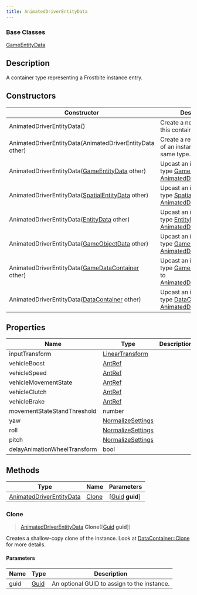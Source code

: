 ```yaml
---
title: AnimatedDriverEntityData
---
```

### Base Classes

[GameEntityData](GameEntityData)

## Description

A container type representing a Frostbite instance entry.

## Constructors

| Constructor                                                                         | Description                                                                                                                             |
| ----------------------------------------------------------------------------------- | --------------------------------------------------------------------------------------------------------------------------------------- |
| AnimatedDriverEntityData()                                                          | Create a new instance of this container type.                                                                                           |
| AnimatedDriverEntityData(AnimatedDriverEntityData other)                            | Create a reference copy of an instance of the same type.                                                                                |
| AnimatedDriverEntityData([GameEntityData](GameEntityData) other)                    | Upcast an instance of type [GameEntityData](GameEntityData) to [AnimatedDriverEntityData](AnimatedDriverEntityData).                    |
| AnimatedDriverEntityData([SpatialEntityData](SpatialEntityData) other)              | Upcast an instance of type [SpatialEntityData](SpatialEntityData) to [AnimatedDriverEntityData](AnimatedDriverEntityData).              |
| AnimatedDriverEntityData([EntityData](EntityData) other)                            | Upcast an instance of type [EntityData](EntityData) to [AnimatedDriverEntityData](AnimatedDriverEntityData).                            |
| AnimatedDriverEntityData([GameObjectData](GameObjectData) other)                    | Upcast an instance of type [GameObjectData](GameObjectData) to [AnimatedDriverEntityData](AnimatedDriverEntityData).                    |
| AnimatedDriverEntityData([GameDataContainer](GameDataContainer) other)              | Upcast an instance of type [GameDataContainer](GameDataContainer) to [AnimatedDriverEntityData](AnimatedDriverEntityData).              |
| AnimatedDriverEntityData([DataContainer](/vext/ref/shared/class/datacontainer) other) | Upcast an instance of type [DataContainer](/vext/ref/shared/class/datacontainer) to [AnimatedDriverEntityData](AnimatedDriverEntityData). |

## Properties

| Name                         | Type                                                    | Description |
| ---------------------------- | ------------------------------------------------------- | ----------- |
| inputTransform               | [LinearTransform](/vext/ref/shared/class/LinearTransform) |             |
| vehicleBoost                 | [AntRef](AntRef)                                        |             |
| vehicleSpeed                 | [AntRef](AntRef)                                        |             |
| vehicleMovementState         | [AntRef](AntRef)                                        |             |
| vehicleClutch                | [AntRef](AntRef)                                        |             |
| vehicleBrake                 | [AntRef](AntRef)                                        |             |
| movementStateStandThreshold  | number                                                  |             |
| yaw                          | [NormalizeSettings](NormalizeSettings)                  |             |
| roll                         | [NormalizeSettings](NormalizeSettings)                  |             |
| pitch                        | [NormalizeSettings](NormalizeSettings)                  |             |
| delayAnimationWheelTransform | bool                                                    |             |

## Methods

| Type                                                 | Name            | Parameters                                     |
| ---------------------------------------------------- | --------------- | ---------------------------------------------- |
| [AnimatedDriverEntityData](AnimatedDriverEntityData) | [Clone](#clone) | \[[Guid](/vext/ref/shared/class/guid) **guid**\] |

### Clone

> [AnimatedDriverEntityData](AnimatedDriverEntityData) **Clone**(\[[Guid](/vext/ref/shared/class/guid) **guid**\])

Creates a shallow-copy clone of the instance. Look at [DataContainer::Clone](/vext/ref/shared/class/datacontainer#clone) for more details.

#### Parameters

| Name | Type         | Description                                 |
| ---- | ------------ | ------------------------------------------- |
| guid | [Guid](Guid) | An optional GUID to assign to the instance. |

